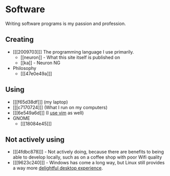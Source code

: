 # Software 

Writing software programs is my passion and profession.

## Creating

* [[[2009703]]] The programming language I use primarily. 
  * [[neuron]] - What this site itself is published on
  * [[ka]] - Neuron NG
* Philosophy
  * [[[47e0e49a]]]

## Using

* [[[f65d38df]]] (my laptop)
* [[[c7170724]]] (What I run on my computers)
* [[[6e549a6d]]] (I [use vim](https://github.com/srid/nix-config/tree/master/nix/nvim) as well)
* GNOME
  * [[[18084e45]]]

## Not actively using

* [[[4fdbc878]]] - Not actively doing, because there are benefits to being able to develop locally, such as on a coffee shop with poor Wifi quality
* [[[9623c240]]] - Windows has come a long way, but Linux still provides a way more [delightful desktop experience][paperwm].

[paperwm]: https://twitter.com/sridca/status/1314404787169959937
